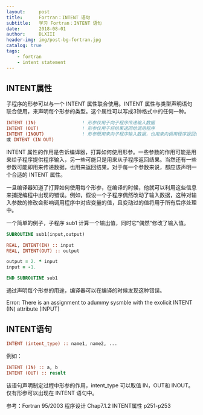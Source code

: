 ```yaml
---
layout:     post
title:      Fortran：INTENT 语句
subtitle:   学习 Fortran：INTENT 语句
date:       2018-08-01
author:     DLXIII
header-img: img/post-bg-fortran.jpg
catalog: true
tags:
    - fortran
    - intent statement
---
```



## INTENT属性

子程序的形参可以与一个 INTENT 属性联合使用。INTENT 属性与类型声明语句联合使用，来声明每个形参的类型。这个属性可以写成3钟格式中的任何一种。

~~~ fortran
INTENT (IN)                 ! 形参仅用于向子程序传递输入数据
INTENT (OUT)                ! 形参仅用于将结果返回给调用程序
INTENT (INOUT)              ! 形参既用来向子程序输入数据，也用来向调用程序返回结果
或 INTENT (IN OUT)
~~~


<!--more-->


INTENT 属性的作用是告诉编译器，打算如何使用形参。一些参数的作用可能是用来给子程序提供程序输入，另一些可能只是用来从子程序返回结果。当然还有一些参数可能即用来传递数据，也用来返回结果。对于每一个参数来说，都应该声明一个合适的 INTENT 属性。

一旦编译器知道了打算如何使用每个形参，在编译的时候，他就可以利用这些信息来捕捉编程中出现的错误。例如，假设一个子程序偶然改动了输入数据，这种对输入参数的修改会影响调用程序中对应变量的值，且变动过的值将用于所有后序处理中。

一个简单的例子，子程序 sub1 计算一个输出值，同时它“偶然”修改了输入值。

~~~ fortran
SUBROUTINE sub1(input,output)

REAL, INTENT(IN) :: input
REAL, INTENT(OUT) :: output

output = 2. * input
input = -1.

END SUBROUTINE sub1
~~~

通过声明每个形参的用途，编译器可以在编译的时候发现这种错误。

Error: There is an assignment to adummy sysmble with the exolicit INTENT (IN) attribute [INPUT]

## INTENT语句


~~~ fortran
INTENT (intent_type) :: name1, name2, ...
~~~

例如：

~~~ fortran
INTENT (IN) :: a, b
INTENT (OUT) :: result
~~~

该语句声明制定过程中形参的作用，intent_type 可以取值 IN，OUT和 INOUT。仅有形参可以出现在 INTENT 语句中。

参考：Fortran 95/2003 程序设计
Chap7.1.2 INTENT属性 p251-p253
